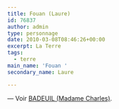 ```yaml
---
title: Fouan (Laure)
id: 76837
author: admin
type: personnage
date: 2010-03-08T08:46:26+00:00
excerpt: La Terre
tags:
  - terre
main_name: 'Fouan '
secondary_name: Laure

---
```

— Voir [BADEUIL (Madame Charles)][1].

 [1]: http://